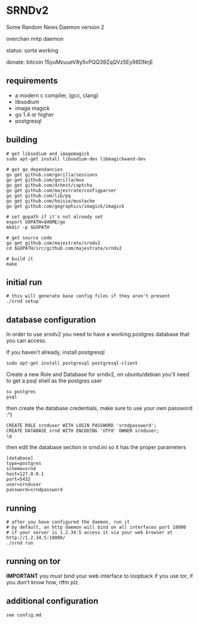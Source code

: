 # SRNDv2 #

Some Random News Daemon version 2

overchan nntp daemon

status: sorta working

donate: bitcoin 15yuMzuueV8y5vPQQ39ZqQVz5Ey98DNrjE
	

## requirements ##

* a modern c compiler, (gcc, clang)
* libsodium
* image magick
* go 1.4 or higher
* postgresql

## building



    # get libsodium and imagemagick
    sudo apt-get install libsodium-dev libmagickwand-dev
    
    # get go dependancies
    go get github.com/gorilla/sessions
    go get github.com/gorilla/mux
    go get github.com/dchest/captcha
    go get github.com/majestrate/configparser
    go get github.com/lib/pq
    go get github.com/hoisie/mustache
    go get github.com/gographics/imagick/imagick

    # set gopath if it's not already set
    export GOPATH=$HOME/go
    mkdir -p $GOPATH

    # get source code
    go get github.com/majestrate/srndv2
    cd $GOPATH/src/github.com/majestrate/srndv2

    # build it
    make

## initial run

    # this will generate base config files if they aren't present
    ./srnd setup

## database configuration

In order to use srndv2 you need to have a working postgres database that you can access.

If you haven't already, install postgresql

    sudo apt-get install postgresql postgresql-client

Create a new Role and Database for srndv2, on ubuntu/debian you'll need to get a psql shell as the postgres user

    su postgres
    psql

then create the database credentials, make sure to use your own password :^)

    CREATE ROLE srnduser WITH LOGIN PASSWORD 'srndpassword';
    CREATE DATABASE srnd WITH ENCODING 'UTF8' OWNER srnduser;
    \q

then edit the database section in srnd.ini so it has the proper parameters

    [database]
    type=postgres
    schema=srnd
    host=127.0.0.1
    port=5432
    user=srnduser
    password=srndpassword

## running

    # after you have configured the daemon, run it
    # by default, an http daemon will bind on all interfaces port 18000
    # if your server is 1.2.34.5 access it via your web browser at http://1.2.34.5:18000/ 
    ./srnd run

## running on tor

**IMPORTANT** you *must* bind your web interface to loopback if you use tor, if you don't know how, rtfm plz.

## additional configuration

    see config.md
